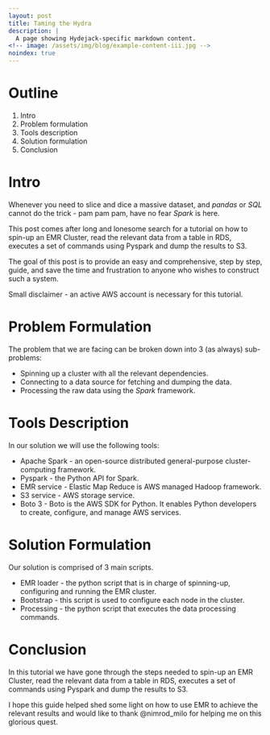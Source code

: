 ```yaml
---
layout: post
title: Taming the Hydra
description: |
  A page showing Hydejack-specific markdown content.
<!-- image: /assets/img/blog/example-content-iii.jpg -->
noindex: true
---
```


# Outline

1. Intro
2. Problem formulation
3. Tools description
4. Solution formulation
5. Conclusion

# Intro

Whenever you need to slice and dice a massive dataset, and _pandas_ or _SQL_ cannot do the trick - pam pam pam, have no fear _Spark_ is here.

This post comes after long and lonesome search for a tutorial on how to spin-up an EMR Cluster, read the relevant data from a table in RDS, executes a set of commands using Pyspark and dump the results to S3.

The goal of this post is to provide an easy and comprehensive, step by step, guide, and save the time and frustration to anyone who wishes to construct such a system.

Small disclaimer - an active AWS account is necessary for this tutorial.

# Problem Formulation

The problem that we are facing can be broken down into 3 (as always) sub-problems:

- Spinning up a cluster with all the relevant dependencies.
- Connecting to a data source for fetching and dumping the data.
- Processing the raw data using the _Spark_ framework.

# Tools Description

In our solution we will use the following tools:

- Apache Spark - an open-source distributed general-purpose cluster-computing framework.
- Pyspark - the Python API for Spark.
- EMR service - Elastic Map Reduce is AWS managed Hadoop framework.
- S3 service - AWS storage service.
- Boto 3 - Boto is the AWS SDK for Python. It enables Python developers to create, configure, and manage AWS services.

# Solution Formulation

Our solution is comprised of 3 main scripts.

- EMR loader - the python script that is in charge of spinning-up, configuring and running the EMR cluster.
- Bootstrap - this script is used to configure each node in the cluster.
- Processing - the python script that executes the data processing commands.

# Conclusion

In this tutorial we have gone through the steps needed to spin-up an EMR Cluster, read the relevant data from a table in RDS, executes a set of commands using Pyspark and dump the results to S3.

I hope this guide helped shed some light on how to use EMR to achieve the relevant results and would like to thank @nimrod_milo for helping me on this glorious quest.
